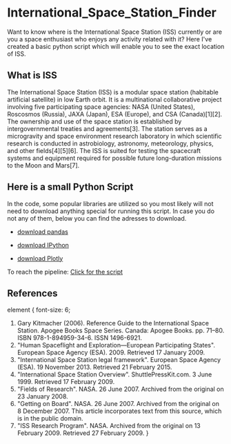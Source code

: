 # International_Space_Station_Finder
Want to know where is the International Space Station (ISS) currently or are you a space enthusiast who enjoys any activity related with it? Here I've created a basic python script which will enable you to see the exact location of ISS.

## What is ISS
The International Space Station (ISS) is a modular space station (habitable artificial satellite) in low Earth orbit. It is a multinational collaborative project involving five participating space agencies: NASA (United States), Roscosmos (Russia), JAXA (Japan), ESA (Europe), and CSA (Canada)[1][2]. The ownership and use of the space station is established by intergovernmental treaties and agreements[3]. The station serves as a microgravity and space environment research laboratory in which scientific research is conducted in astrobiology, astronomy, meteorology, physics, and other fields[4][5][6]. The ISS is suited for testing the spacecraft systems and equipment required for possible future long-duration missions to the Moon and Mars[7].

## Here is a small Python Script
In the code, some popular libraries are utilized so you most likely will not need to download anything special for running this script.
In case you do not any of them, below you can find the adresses to download.
- [download pandas](https://pandas.pydata.org/pandas-docs/stable/getting_started/install.html)

- [download IPython](https://ipython.org/install.html)

- [download Plotly](https://plotly.com/python/getting-started/)

To reach the pipeline:
[Click for the script](https://github.com/ArdaCet/International_Space_Station/tree/main/Script/Whereis_ISS.ipynb)

## References

element {
  font-size: 6;
1. Gary Kitmacher (2006). Reference Guide to the International Space Station. Apogee Books Space Series. Canada: Apogee Books. pp. 71–80. ISBN 978-1-894959-34-6. ISSN 1496-6921.
2. "Human Spaceflight and Exploration—European Participating States". European Space Agency (ESA). 2009. Retrieved 17 January 2009.
3. "International Space Station legal framework". European Space Agency (ESA). 19 November 2013. Retrieved 21 February 2015.
4. "International Space Station Overview". ShuttlePressKit.com. 3 June 1999. Retrieved 17 February 2009.
5. "Fields of Research". NASA. 26 June 2007. Archived from the original on 23 January 2008.
6. "Getting on Board". NASA. 26 June 2007. Archived from the original on 8 December 2007.  This article incorporates text from this source, which is in the public domain.
7. "ISS Research Program". NASA. Archived from the original on 13 February 2009. Retrieved 27 February 2009.
}

